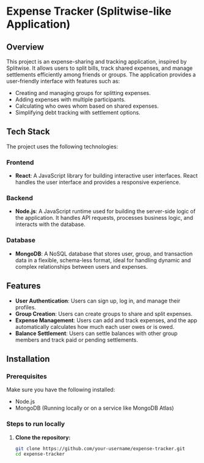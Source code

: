 # Expense Tracker (Splitwise-like Application)

## Overview

This project is an expense-sharing and tracking application, inspired by Splitwise. It allows users to split bills, track shared expenses, and manage settlements efficiently among friends or groups. The application provides a user-friendly interface with features such as:

- Creating and managing groups for splitting expenses.
- Adding expenses with multiple participants.
- Calculating who owes whom based on shared expenses.
- Simplifying debt tracking with settlement options.

## Tech Stack

The project uses the following technologies:

### Frontend

- **React**: A JavaScript library for building interactive user interfaces. React handles the user interface and provides a responsive experience.

### Backend

- **Node.js**: A JavaScript runtime used for building the server-side logic of the application. It handles API requests, processes business logic, and interacts with the database.

### Database

- **MongoDB**: A NoSQL database that stores user, group, and transaction data in a flexible, schema-less format, ideal for handling dynamic and complex relationships between users and expenses.

## Features

- **User Authentication**: Users can sign up, log in, and manage their profiles.
- **Group Creation**: Users can create groups to share and split expenses.
- **Expense Management**: Users can add and track expenses, and the app automatically calculates how much each user owes or is owed.
- **Balance Settlement**: Users can settle balances with other group members and track paid or pending settlements.

## Installation

### Prerequisites

Make sure you have the following installed:

- Node.js
- MongoDB (Running locally or on a service like MongoDB Atlas)

### Steps to run locally

1. **Clone the repository:**
   ```bash
   git clone https://github.com/your-username/expense-tracker.git
   cd expense-tracker
   ```
